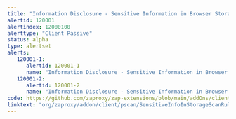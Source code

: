 ```yaml
---
title: "Information Disclosure - Sensitive Information in Browser Storage"
alertid: 120001
alertindex: 12000100
alerttype: "Client Passive"
status: alpha
type: alertset
alerts:
   120001-1:
      alertid: 120001-1
      name: "Information Disclosure - Sensitive Information in Browser localStorage"
   120001-2:
      alertid: 120001-2
      name: "Information Disclosure - Sensitive Information in Browser sessionStorage"
code: https://github.com/zaproxy/zap-extensions/blob/main/addOns/client/src/main/java/org/zaproxy/addon/client/pscan/SensitiveInfoInStorageScanRule.java
linktext: "org/zaproxy/addon/client/pscan/SensitiveInfoInStorageScanRule.java"
---
```

